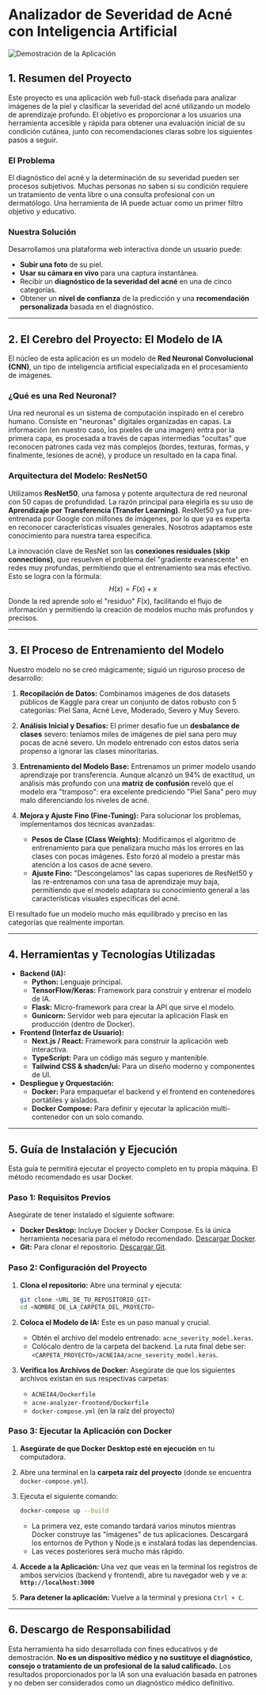 # Analizador de Severidad de Acné con Inteligencia Artificial

![Demostración de la Aplicación](https://i.imgur.com/gKj3a1C.png)

## 1. Resumen del Proyecto

Este proyecto es una aplicación web full-stack diseñada para analizar imágenes de la piel y clasificar la severidad del acné utilizando un modelo de aprendizaje profundo. El objetivo es proporcionar a los usuarios una herramienta accesible y rápida para obtener una evaluación inicial de su condición cutánea, junto con recomendaciones claras sobre los siguientes pasos a seguir.

### **El Problema**
El diagnóstico del acné y la determinación de su severidad pueden ser procesos subjetivos. Muchas personas no saben si su condición requiere un tratamiento de venta libre o una consulta profesional con un dermatólogo. Una herramienta de IA puede actuar como un primer filtro objetivo y educativo.

### **Nuestra Solución**
Desarrollamos una plataforma web interactiva donde un usuario puede:
* **Subir una foto** de su piel.
* **Usar su cámara en vivo** para una captura instantánea.
* Recibir un **diagnóstico de la severidad del acné** en una de cinco categorías.
* Obtener un **nivel de confianza** de la predicción y una **recomendación personalizada** basada en el diagnóstico.

---

## 2. El Cerebro del Proyecto: El Modelo de IA

El núcleo de esta aplicación es un modelo de **Red Neuronal Convolucional (CNN)**, un tipo de inteligencia artificial especializada en el procesamiento de imágenes.

### **¿Qué es una Red Neuronal?**
Una red neuronal es un sistema de computación inspirado en el cerebro humano. Consiste en "neuronas" digitales organizadas en capas. La información (en nuestro caso, los píxeles de una imagen) entra por la primera capa, es procesada a través de capas intermedias "ocultas" que reconocen patrones cada vez más complejos (bordes, texturas, formas, y finalmente, lesiones de acné), y produce un resultado en la capa final.

### **Arquitectura del Modelo: ResNet50**
Utilizamos **ResNet50**, una famosa y potente arquitectura de red neuronal con 50 capas de profundidad. La razón principal para elegirla es su uso de **Aprendizaje por Transferencia (Transfer Learning)**. ResNet50 ya fue pre-entrenada por Google con millones de imágenes, por lo que ya es experta en reconocer características visuales generales. Nosotros adaptamos este conocimiento para nuestra tarea específica.

La innovación clave de ResNet son las **conexiones residuales (skip connections)**, que resuelven el problema del "gradiente evanescente" en redes muy profundas, permitiendo que el entrenamiento sea más efectivo. Esto se logra con la fórmula:
$$ H(x) = F(x) + x $$
Donde la red aprende solo el "residuo" $F(x)$, facilitando el flujo de información y permitiendo la creación de modelos mucho más profundos y precisos.

---

## 3. El Proceso de Entrenamiento del Modelo

Nuestro modelo no se creó mágicamente; siguió un riguroso proceso de desarrollo:

1.  **Recopilación de Datos:** Combinamos imágenes de dos datasets públicos de Kaggle para crear un conjunto de datos robusto con 5 categorías: Piel Sana, Acné Leve, Moderado, Severo y Muy Severo.

2.  **Análisis Inicial y Desafíos:** El primer desafío fue un **desbalance de clases** severo: teníamos miles de imágenes de piel sana pero muy pocas de acné severo. Un modelo entrenado con estos datos sería propenso a ignorar las clases minoritarias.

3.  **Entrenamiento del Modelo Base:** Entrenamos un primer modelo usando aprendizaje por transferencia. Aunque alcanzó un 94% de exactitud, un análisis más profundo con una **matriz de confusión** reveló que el modelo era "tramposo": era excelente prediciendo "Piel Sana" pero muy malo diferenciando los niveles de acné.

4.  **Mejora y Ajuste Fino (Fine-Tuning):** Para solucionar los problemas, implementamos dos técnicas avanzadas:
    * **Pesos de Clase (Class Weights):** Modificamos el algoritmo de entrenamiento para que penalizara mucho más los errores en las clases con pocas imágenes. Esto forzó al modelo a prestar más atención a los casos de acné severo.
    * **Ajuste Fino:** "Descongelamos" las capas superiores de ResNet50 y las re-entrenamos con una tasa de aprendizaje muy baja, permitiendo que el modelo adaptara su conocimiento general a las características visuales específicas del acné.

El resultado fue un modelo mucho más equilibrado y preciso en las categorías que realmente importan.

---

## 4. Herramientas y Tecnologías Utilizadas

* **Backend (IA):**
    * **Python:** Lenguaje principal.
    * **TensorFlow/Keras:** Framework para construir y entrenar el modelo de IA.
    * **Flask:** Micro-framework para crear la API que sirve el modelo.
    * **Gunicorn:** Servidor web para ejecutar la aplicación Flask en producción (dentro de Docker).
* **Frontend (Interfaz de Usuario):**
    * **Next.js / React:** Framework para construir la aplicación web interactiva.
    * **TypeScript:** Para un código más seguro y mantenible.
    * **Tailwind CSS & shadcn/ui:** Para un diseño moderno y componentes de UI.
* **Despliegue y Orquestación:**
    * **Docker:** Para empaquetar el backend y el frontend en contenedores portátiles y aislados.
    * **Docker Compose:** Para definir y ejecutar la aplicación multi-contenedor con un solo comando.

---

## 5. Guía de Instalación y Ejecución

Esta guía te permitirá ejecutar el proyecto completo en tu propia máquina. El método recomendado es usar Docker.

### **Paso 1: Requisitos Previos**

Asegúrate de tener instalado el siguiente software:
* **Docker Desktop:** Incluye Docker y Docker Compose. Es la única herramienta necesaria para el método recomendado. [Descargar Docker](https://www.docker.com/products/docker-desktop/).
* **Git:** Para clonar el repositorio. [Descargar Git](https://git-scm.com/downloads).

### **Paso 2: Configuración del Proyecto**

1.  **Clona el repositorio:** Abre una terminal y ejecuta:
    ```bash
    git clone <URL_DE_TU_REPOSITORIO_GIT>
    cd <NOMBRE_DE_LA_CARPETA_DEL_PROYECTO>
    ```

2.  **Coloca el Modelo de IA:** Este es un paso manual y crucial.
    * Obtén el archivo del modelo entrenado: `acne_severity_model.keras`.
    * Colócalo dentro de la carpeta del backend. La ruta final debe ser: `<CARPETA_PROYECTO>/ACNEIA4/acne_severity_model.keras`.

3.  **Verifica los Archivos de Docker:** Asegúrate de que los siguientes archivos existan en sus respectivas carpetas:
    * `ACNEIA4/Dockerfile`
    * `acne-analyzer-frontend/Dockerfile`
    * `docker-compose.yml` (en la raíz del proyecto)

### **Paso 3: Ejecutar la Aplicación con Docker**

1.  **Asegúrate de que Docker Desktop esté en ejecución** en tu computadora.

2.  Abre una terminal en la **carpeta raíz del proyecto** (donde se encuentra `docker-compose.yml`).

3.  Ejecuta el siguiente comando:
    ```bash
    docker-compose up --build
    ```
    * La primera vez, este comando tardará varios minutos mientras Docker construye las "imágenes" de tus aplicaciones. Descargará los entornos de Python y Node.js e instalará todas las dependencias.
    * Las veces posteriores será mucho más rápido.

4.  **Accede a la Aplicación:** Una vez que veas en la terminal los registros de ambos servicios (backend y frontend), abre tu navegador web y ve a:
    **`http://localhost:3000`**

5.  **Para detener la aplicación:** Vuelve a la terminal y presiona `Ctrl + C`.

---

## 6. Descargo de Responsabilidad

Esta herramienta ha sido desarrollada con fines educativos y de demostración. **No es un dispositivo médico y no sustituye el diagnóstico, consejo o tratamiento de un profesional de la salud calificado.** Los resultados proporcionados por la IA son una evaluación basada en patrones y no deben ser considerados como un diagnóstico médico definitivo.
